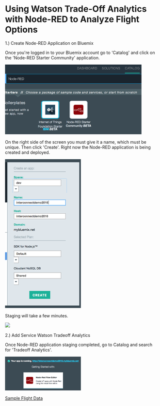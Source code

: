 # Using Watson Trade-Off Analytics with Node-RED to Analyze Flight Options

1.) Create Node-RED Application on Bluemix

Once you're logged in to your Bluemix account go to 'Catalog' and click on the 'Node-RED Starter Community' application. 

<img src="images/Bluemix_Catalog_Node_RED.png" width="450">

On the right side of the screen you must give it a name, which must be unique. Then click 'Create'. Right now the Node-RED application is being created and deployed.

<img src="images/Bluemix_Catalog_Node_RED_Create.png" width="250">

Staging will take a few minutes.

<img src="images/Bluemix_Stagging_Node_RED.png" width="250">

2.) Add Service Watson Tradeoff Analytics

Once Node-RED application staging completed, go to Catalog and search for 'Tradeoff Analytics'.

<img src="images/Bluemix_Staging_Node_RED.png" width="250">




[Sample Flight Data](https://raw.githubusercontent.com/chriwill/interconnect2016/master/flightstradeoffanalytics/data/flightdata.json)
